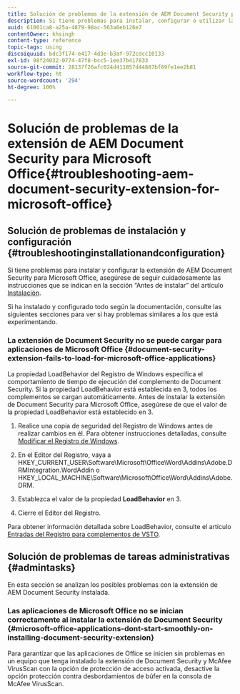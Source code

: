 ```yaml
---
title: Solución de problemas de la extensión de AEM Document Security para Microsoft Office
description: Si tiene problemas para instalar, configurar o utilizar la extensión de AEM Document Security para Microsoft Office, siga las instrucciones que se indican en este documento.
uuid: 61001ca8-a25a-4879-98ac-563a6eb126e7
contentOwner: khsingh
content-type: reference
topic-tags: using
discoiquuid: bdc3f174-e417-4d3e-b3af-972cdcc10133
exl-id: 98f24032-0774-47f8-bcc5-1ee37b417833
source-git-commit: 28137f26afc024d411857d44887bf69fe1ee2b81
workflow-type: ht
source-wordcount: '294'
ht-degree: 100%

---
```


# Solución de problemas de la extensión de AEM Document Security para Microsoft Office{#troubleshooting-aem-document-security-extension-for-microsoft-office}

## Solución de problemas de instalación y configuración {#troubleshootinginstallationandconfiguration}

Si tiene problemas para instalar y configurar la extensión de AEM Document Security para Microsoft Office, asegúrese de seguir cuidadosamente las instrucciones que se indican en la sección “Antes de instalar” del artículo [Instalación](installing-configuring-aemdsext.md).

Si ha instalado y configurado todo según la documentación, consulte las siguientes secciones para ver si hay problemas similares a los que está experimentando.

### La extensión de Document Security no se puede cargar para aplicaciones de Microsoft Office {#document-security-extension-fails-to-load-for-microsoft-office-applications}

La propiedad LoadBehavior del Registro de Windows especifica el comportamiento de tiempo de ejecución del complemento de Document Security. Si la propiedad LoadBehavior está establecida en 3, todos los complementos se cargan automáticamente. Antes de instalar la extensión de Document Security para Microsoft Office, asegúrese de que el valor de la propiedad LoadBehavior está establecido en 3.

1. Realice una copia de seguridad del Registro de Windows antes de realizar cambios en él. Para obtener instrucciones detalladas, consulte [Modificar el Registro de Windows](https://support.microsoft.com/es-es/kb/136393).
1. En el Editor del Registro, vaya a HKEY_CURRENT_USER\Software\Microsoft\Office\Word\Addins\Adobe.DRMIntegration.WordAddin o HKEY_LOCAL_MACHINE\Software\Microsoft\Office\Word\Addins\Adobe.DRM.
1. Establezca el valor de la propiedad **LoadBehavior** en 3.

1. Cierre el Editor del Registro.

Para obtener información detallada sobre LoadBehavior, consulte el artículo [Entradas del Registro para complementos de VSTO](https://msdn.microsoft.com/es-es/library/bb386106.aspx#LoadBehavior).

## Solución de problemas de tareas administrativas {#admintasks}

En esta sección se analizan los posibles problemas con la extensión de AEM Document Security instalada.

### Las aplicaciones de Microsoft Office no se inician correctamente al instalar la extensión de Document Security {#microsoft-office-applications-dont-start-smoothly-on-installing-document-security-extension}

Para garantizar que las aplicaciones de Office se inicien sin problemas en un equipo que tenga instalado la extensión de Document Security y McAfee VirusScan con la opción de protección de acceso activada, desactive la opción protección contra desbordamientos de búfer en la consola de McAfee VirusScan.
